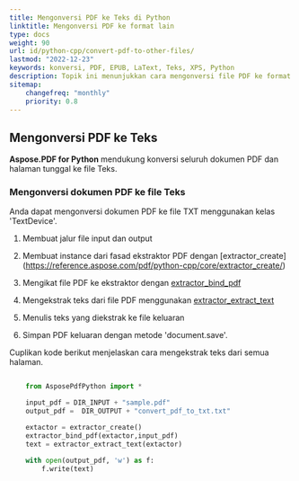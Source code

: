 ```yaml
---
title: Mengonversi PDF ke Teks di Python
linktitle: Mengonversi PDF ke format lain
type: docs
weight: 90
url: id/python-cpp/convert-pdf-to-other-files/
lastmod: "2022-12-23"
keywords: konversi, PDF, EPUB, LaText, Teks, XPS, Python
description: Topik ini menunjukkan cara mengonversi file PDF ke format file lain seperti Teks menggunakan Python.
sitemap:
    changefreq: "monthly"
    priority: 0.8
---
```


## Mengonversi PDF ke Teks

**Aspose.PDF for Python** mendukung konversi seluruh dokumen PDF dan halaman tunggal ke file Teks.

### Mengonversi dokumen PDF ke file Teks

Anda dapat mengonversi dokumen PDF ke file TXT menggunakan kelas 'TextDevice'.

1. Membuat jalur file input dan output
1. Membuat instance dari fasad ekstraktor PDF dengan [extractor_create]
(https://reference.aspose.com/pdf/python-cpp/core/extractor_create/)
1. Mengikat file PDF ke ekstraktor dengan [extractor_bind_pdf](https://reference.aspose.com/pdf/python-cpp/core/extractor_bind_pdf/)

1. Mengekstrak teks dari file PDF menggunakan [extractor_extract_text](https://reference.aspose.com/pdf/python-cpp/core/extractor_extract_text/)
1. Menulis teks yang diekstrak ke file keluaran
1. Simpan PDF keluaran dengan metode 'document.save'.

Cuplikan kode berikut menjelaskan cara mengekstrak teks dari semua halaman.

```python

    from AsposePdfPython import *

    input_pdf = DIR_INPUT + "sample.pdf"
    output_pdf =  DIR_OUTPUT + "convert_pdf_to_txt.txt"

    extactor = extractor_create()
    extractor_bind_pdf(extactor,input_pdf)
    text = extractor_extract_text(extactor)

    with open(output_pdf, 'w') as f:
        f.write(text)
```